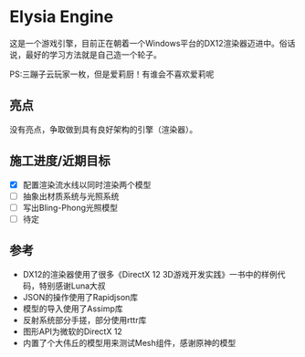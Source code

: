 # Elysia Engine

这是一个游戏引擎，目前正在朝着一个Windows平台的DX12渲染器迈进中。俗话说，最好的学习方法就是自己造一个轮子。

PS:三蹦子云玩家一枚，但是爱莉厨！有谁会不喜欢爱莉呢

## 亮点
没有亮点，争取做到具有良好架构的引擎（渲染器）。

## 施工进度/近期目标
- [x] 配置渲染流水线以同时渲染两个模型
- [ ] 抽象出材质系统与光照系统
- [ ] 写出Bling-Phong光照模型
- [ ] 待定

## 参考
- DX12的渲染器使用了很多《DirectX 12 3D游戏开发实践》一书中的样例代码，特别感谢Luna大叔
- JSON的操作使用了Rapidjson库
- 模型的导入使用了Assimp库
- 反射系统部分手搓，部分使用rttr库
- 图形API为微软的DirectX 12
- 内置了个大伟丘的模型用来测试Mesh组件，感谢原神的模型
